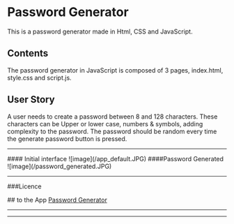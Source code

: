 # Password Generator
This is a password generator made in Html, CSS and JavaScript.

## Contents
<p>
The password generator in JavaScript is composed of 3 pages, index.html, style.css and script.js. 
</p>

## User Story
<p>
  A user needs to create a password between 8 and 128 characters. These characters can be Upper or lower case, numbers & symbols, adding complexity to the password. The password should be random every time the generate password button is pressed.
</p>
<hr>
#### Initial interface
![image](/app_default.JPG)
####Password Generated
![image](/password_generated.JPG)

<hr>
###Licence
<p>

</p>
## to the App
<a href="https://johnnyboysydney.github.io/PasswordGenerator/.">Password Generator</a><hr>
<hr>
